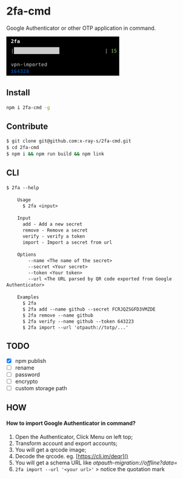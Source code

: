 # 2fa-cmd

Google Authenticator or other OTP application in command.

![screenshot](screenshot.png)

## Install

```bash
npm i 2fa-cmd -g
```

## Contribute

```bash
$ git clone git@github.com:x-ray-s/2fa-cmd.git
$ cd 2fa-cmd
$ npm i && npm run build && npm link
```

## CLI

```
$ 2fa --help

	Usage
	  $ 2fa <input>

	Input
	  add - Add a new secret
	  remove - Remove a secret
	  verify - verify a token
	  import - Import a secret from url

	Options
		--name <The name of the secret>
		--secret <Your secret>
		--token <Your token>
		--url <The URL parsed by QR code exported from Google Authenticator>

	Examples
	  $ 2fa
	  $ 2fa add --name github --secret FCRJQZSGFD3VMZDE
	  $ 2fa remove --name github
	  $ 2fa verify --name github --token 643223
	  $ 2fa import --url 'otpauth://totp/...'
```

## TODO

- [x] npm publish
- [ ] rename
- [ ] password
- [ ] encrypto
- [ ] custom storage path

## HOW

#### How to import Google Authenticator in command?

1. Open the Authenticator, Click Menu on left top;
2. Transform account and export accounts;
3. You will get a qrcode image;
4. Decode the qrcode. eg. [https://cli.im/deqr]()
5. You will get a schema URL like _otpauth-migration://offline?data=_
6. `2fa import --url '<your url>'` > notice the quotation mark
